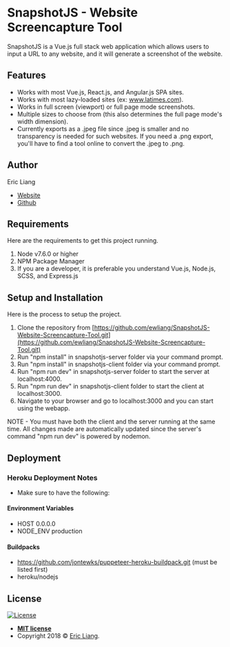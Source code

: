 # SnapshotJS - Website Screencapture Tool

SnapshotJS is a Vue.js full stack web application which allows users to input a URL
to any website, and it will generate a screenshot of the website.

## Features
- Works with most Vue.js, React.js, and Angular.js SPA sites.
- Works with most lazy-loaded sites (ex: www.latimes.com).
- Works in full screen (viewport) or full page mode screenshots.
- Multiple sizes to choose from (this also determines the full page mode's width dimension).
- Currently exports as a .jpeg file since .jpeg is smaller and no transparency is needed for such websites.
If you need a .png export, you'll have to find a tool online to convert the .jpeg to .png.

## Author

Eric Liang
- [Website](https://www.eric-liang.com)
- [Github](https://www.github.com/ewliang)

## Requirements

Here are the requirements to get this project running.
1. Node v7.6.0 or higher
2. NPM Package Manager
3. If you are a developer, it is preferable you understand Vue.js, Node.js, SCSS, and Express.js

## Setup and Installation

Here is the process to setup the project.
1. Clone the repository from [https://github.com/ewliang/SnapshotJS-Website-Screencapture-Tool.git](https://github.com/ewliang/SnapshotJS-Website-Screencapture-Tool.git)
2. Run "npm install" in snapshotjs-server folder via your command prompt.
3. Run "npm install" in snapshotjs-client folder via your command prompt.
4. Run "npm run dev" in snapshotjs-server folder to start the server at localhost:4000.
5. Run "npm run dev" in snapshotjs-client folder to start the client at localhost:3000.
6. Navigate to your browser and go to localhost:3000 and you can start using the webapp.

NOTE - You must have both the client and the server running at the same time. All changes made are automatically updated since the server's command "npm run dev" is powered by nodemon.

## Deployment

### Heroku Deployment Notes
- Make sure to have the following:
#### Environment Variables
- HOST 0.0.0.0
- NODE_ENV production
#### Buildpacks
- https://github.com/jontewks/puppeteer-heroku-buildpack.git (must be listed first)
- heroku/nodejs

## License

[![License](http://img.shields.io/:license-mit-blue.svg?style=flat-square)](http://badges.mit-license.org)

- **[MIT license](http://opensource.org/licenses/mit-license.php)**
- Copyright 2018 © [Eric Liang](https://www.eric-liang.com).
